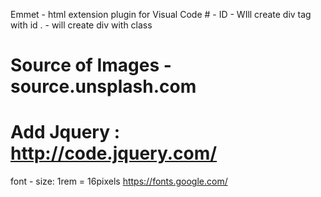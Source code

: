 Emmet - html extension plugin for Visual Code
    # - ID - WIll create div tag with id
    . - will create div with class
# Source of Images - source.unsplash.com
# Add Jquery : http://code.jquery.com/
font - size: 1rem = 16pixels
        https://fonts.google.com/